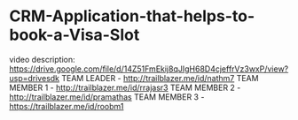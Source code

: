 # CRM-Application-that-helps-to-book-a-Visa-Slot
video description: https://drive.google.com/file/d/14Z51FmEkij8qJIgH68D4cjeffrVz3wxP/view?usp=drivesdk
TEAM LEADER - http://trailblazer.me/id/nathm7
TEAM MEMBER 1 - http://trailblazer.me/id/rrajasr3
TEAM MEMBER 2 - http://trailblazer.me/id/pramathas
TEAM MEMBER 3 - https://trailblazer.me/id/roobm1
